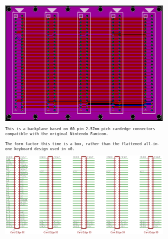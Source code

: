![layout](https://raw.githubusercontent.com/caiannello/Pugputer6309/main/Hardware/Backplane/Backplane%20Layout.png)
```
This is a backplane based on 60-pin 2.57mm pich cardedge connectors compatible with the original Nintendo Famicom.

The form factor this time is a box, rather than the flattened all-in-one keyboard design used in v0.
```
![schematic](https://raw.githubusercontent.com/caiannello/Pugputer6309/main/Hardware/Backplane/Backplane%20Schematic.png)
